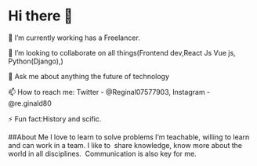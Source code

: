 # Hi there 👋 

🔭 I’m currently working has a Freelancer.

👯 I’m looking to collaborate on all things(Frontend dev,React Js Vue js, Python(Django),)

💬 Ask me about anything the future of technology

📫 How to reach me: Twitter - @Reginal07577903, Instagram - @re.ginald80

⚡ Fun fact:History and scific.


##About Me
I love to learn to solve problems I’m teachable, willing to learn and can work in a team. I like to  share knowledge, know more about the world in all disciplines.  Communication is also key for me. 
